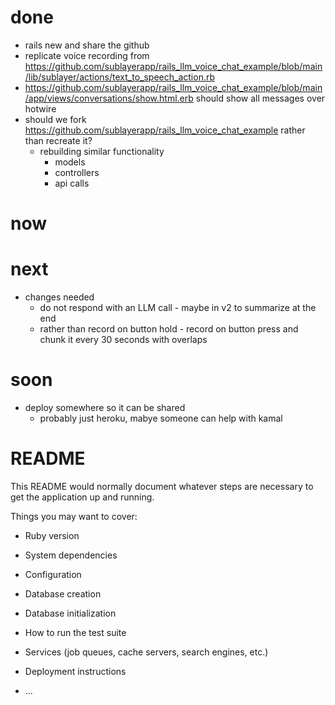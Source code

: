 # done
* rails new and share the github
* replicate voice recording from
https://github.com/sublayerapp/rails_llm_voice_chat_example/blob/main/lib/sublayer/actions/text_to_speech_action.rb
* https://github.com/sublayerapp/rails_llm_voice_chat_example/blob/main/app/views/conversations/show.html.erb should show all messages over hotwire
* should we fork https://github.com/sublayerapp/rails_llm_voice_chat_example rather than recreate it?
  * rebuilding similar functionality
    * models
    * controllers
    * api calls

# now

# next
* changes needed
  * do not respond with an LLM call - maybe in v2 to summarize at the end
  * rather than record on button hold - record on button press and chunk it every 30 seconds with overlaps


# soon
* deploy somewhere so it can be shared
  * probably just heroku, mabye someone can help with kamal


# README

This README would normally document whatever steps are necessary to get the
application up and running.

Things you may want to cover:

* Ruby version

* System dependencies

* Configuration

* Database creation

* Database initialization

* How to run the test suite

* Services (job queues, cache servers, search engines, etc.)

* Deployment instructions

* ...
